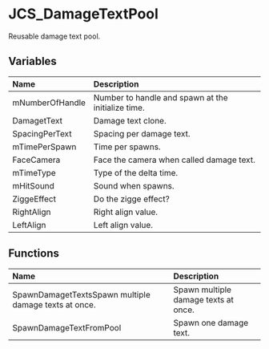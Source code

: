 # JCS_DamageTextPool

Reusable damage text pool.

## Variables

| Name            | Description                                        |
|:----------------|:---------------------------------------------------|
| mNumberOfHandle | Number to handle and spawn at the initialize time. |
| DamagetText     | Damage text clone.                                 |
| SpacingPerText  | Spacing per damage text.                           |
| mTimePerSpawn   | Time per spawns.                                   |
| FaceCamera      | Face the camera when called damage text.           |
| mTimeType       | Type of the delta time.                            |
| mHitSound       | Sound when spawns.                                 |
| ZiggeEffect     | Do the zigge effect?                               |
| RightAlign      | Right align value.                                 |
| LeftAlign       | Left align value.                                  |

## Functions

| Name                                                  | Description                          |
|:------------------------------------------------------|:-------------------------------------|
| SpawnDamagetTextsSpawn multiple damage texts at once. | Spawn multiple damage texts at once. |
| SpawnDamageTextFromPool                               | Spawn one damage text.               |
